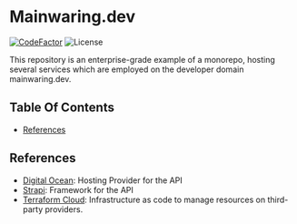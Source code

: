 # Mainwaring.dev 

[![CodeFactor](https://www.codefactor.io/repository/github/theaccordance/mainwaring_dev/badge)](https://www.codefactor.io/repository/github/theaccordance/mainwaring_dev)
![License](https://img.shields.io/github/license/theaccordance/mainwaring_dev)

This repository is an enterprise-grade example of a monorepo, hosting several services which are employed on the developer domain mainwaring.dev.

## Table Of Contents
- [References](#references)

## References
- [Digital Ocean](https://digitalocean.com): Hosting Provider for the API
- [Strapi](https://strapi.io/): Framework for the API
- [Terraform Cloud](https://app.terraform.io/app): Infrastructure as code to manage resources on third-party providers.  
